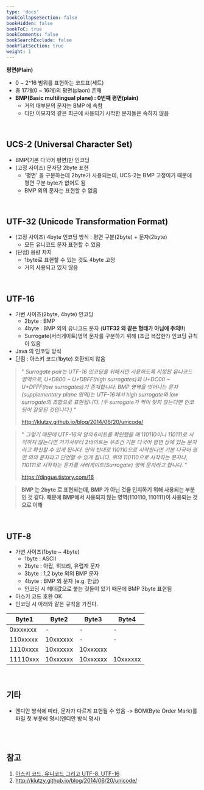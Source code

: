 ```yaml
---
type: 'docs'
bookCollapseSection: false
bookHidden: false
bookToC: true
bookComments: false
bookSearchExclude: false
bookFlatSection: true
weight: 1
---
```


**평면(Plain)**

- 0 ~ 2^16 범위를 표현하는 코드표(세트)
- 총 17개(0 ~ 16개)의 평면(plaon) 존재
- **BMP(Basic multilingual plane) : 0번째 평면(plain)**
  - 거의 대부분의 문자는 BMP 에 속함
  - 다만 이모지와 같은 최근에 사용되기 시작한 문자들은 속하지 않음

<br>

## UCS-2 (Universal Character Set)

- BMP(기본 다국어 평면)만 인코딩
- (고정 사이즈) 문자당 2byte 표현
  - '평면' 을 구분하는데 2byte가 사용되는데, UCS-2는 BMP 고정이기 때문에 평면 구분 byte가 없어도 됨
  - BMP 외의 문자는 표현할 수 없음


<br>

## UTF-32 (Unicode Transformation Format)

- (고정 사이즈) 4byte 인코딩 방식 : 평면 구분(2byte) + 문자(2byte)
  - 모든 유니코드 문자 표현할 수 있음
- (단점) 용량 차지
  - 1byte로 표현할 수 있는 것도 4byte 고정
  - 거의 사용되고 있지 않음

<br>

## UTF-16

- 가변 사이즈(2byte, 4byte) 인코딩
  - 2byte : BMP
  - 4byte : BMP 외의 유니코드 문자 (**UTF32 와 같은 형태가 아님에 주의!!**)
  - Surrogate(서러게이트)영역 문자를 구분하기 위해 (조금 복잡한?) 인코딩 규칙이 있음
- Java 의 인코딩 방식
- 단점 : 아스키 코드(1byte) 호환되지 않음

> " *Surrogate pair는 UTF-16 인코딩을 위해서만 사용하도록 지정된 유니코드 영역으로, U+D800 ~ U+DBFF(high surrogates)와 U+DC00 ~ U+DFFF(low surrogates)가 존재합니다. BMP 영역을 벗어나는 문자(supplementary plane 영역)는 UTF-16에서 high surrogate와 low surrogate의 조합으로 표현됩니다. (두 surrogate가 짝이 맞지 않는다면 인코딩이 잘못된 것입니다.)* " 
> 
> http://klutzy.github.io/blog/2014/06/20/unicode/

> " *그렇기 때문에 UTF-16의 앞의 6비트를 확인했을 때 110110이나 110111로 시작하지 않는다면 거기서부터 2바이트는 무조건 기본 다국어 평면 상에 있는 문자라고 확신할 수 있게 됩니다. 만약 반대로 110110으로 시작한다면 기본 다국어 평면 외의 문자라고 단언할 수 있게 됩니다. 위의 110110으로 시작하는 문자나, 110111로 시작하는 문자를 서러게이트(Surrogate) 영역 문자라고 합니다.* "
> 
> https://dingue.tistory.com/16

> **BMP 는 2byte 로 표현되는데, BMP 가 아닌 것을 인지하기 위해 사용되는 부분인 것 같다. 때문에 BMP에서 사용되지 않는 영역(110110, 110111)이 사용되는 것으로 이해** 


<br>

## UTF-8

- 가변 사이즈(1byte ~ 4byte)
  - 1byte : ASCII
  - 2byte : 아랍, 히브리, 유럽계 문자
  - 3byte : 1,2 byte 외의 BMP 문자
  - 4byte : BMP 외 문자 (e.g. 한글)
  - 인코딩 시 헤더값으로 붙는 것들이 있기 때문에 BMP 3byte 표현됨
- 아스키 코드 호환 OK
- 인코딩 시 아래와 같은 규칙을 가진다.

|Byte1|Byte2|Byte3|Byte4|
|-|-|-|-|
|0xxxxxxx|-|-|-|
|110xxxxx|10xxxxxx|-|-|
|1110xxxx|10xxxxxx|10xxxxxx
|11110xxx|10xxxxxx|10xxxxxx|10xxxxxx|

<br>


## 기타
- 엔디안 방식에 따라, 문자가 다르게 표현될 수 있음 -> BOM(Byte Order Mark)를 파일 첫 부분에 명시(엔디안 방식 명시)

<br><br>

## 참고

1. [아스키 코드, 유니코드 그리고 UTF-8, UTF-16](https://dingue.tistory.com/16)
2. http://klutzy.github.io/blog/2014/06/20/unicode/
